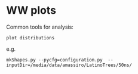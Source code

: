 WW plots
==============

Common tools for analysis:

    plot distributions


e.g.

    mkShapes.py --pycfg=configuration.py  --inputDir=/media/data/amassiro/LatinoTrees/50ns/
    
